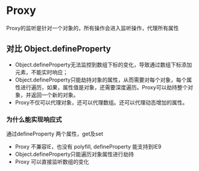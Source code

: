 # Proxy

Proxy的监听是针对一个对象的，所有操作会进入监听操作，代理所有属性

## 对比 Object.defineProperty

- Object.defineProperty无法监控到数组下标的变化，导致通过数组下标添加元素，不能实时响应；
- Object.defineProperty只能劫持对象的属性，从而需要对每个对象，每个属性进行遍历，如果，属性值是对象，还需要深度遍历。Proxy可以劫持整个对象，并返回一个新的对象。
- Proxy不仅可以代理对象，还可以代理数组。还可以代理动态增加的属性。

### 为什么能实现响应式

通过defineProperty 两个属性，get及set

- Proxy 不兼容IE，也没有 polyfill, defineProperty 能支持到IE9
- Object.defineProperty只能遍历对象属性进行劫持
- Proxy 可以直接监听数组的变化
